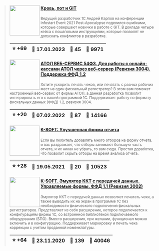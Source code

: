 ﻿<div id="infostart_posts">


> <img src="https://infostart.ru/upload/iblock/b85/b850adc38f0223dec437ee965d76b996.jpg?12cec072-eb19-43e7-9a98-ab5a701c18cd" width="96" align="left"> 
> <h4 style="color: white;"><a href="https://infostart.ru/1c/articles/1791661/">Кровь, пот и GIT</a></h4>
> <small>Ведущий разработчик 1С Андрей Карпов на конференции Infostart Event 2021 Post-Apocalypse поделился ошибками, которые совершают новички в работе с GIT. В докладе четыре кейса с пошаговыми инструкциями, которые позволят не допускать конфликтов в разработке.</small>  
> <br clear="left">
>
> | :star: +69 |  :calendar: 17.01.2023 |  :speech_balloon: 45 |  :eyes: 9971 |
>  |-|-|-|-|  
> <img src="https://infostart.ru/upload/iblock/117/117ae5def59a9cc4b326f00c9ee8f32e.png?982e38dd-00ed-4b3c-bf71-a0384db09330" width="96" align="left"> 
> <h4 style="color: white;"><a href="https://infostart.ru/1c/tools/1599938/">АТОЛ ВЕБ-СЕРВИС 54ФЗ. Для работы с онлайн-кассами АТОЛ через веб-сервер (Ревизия 3004). Поддержка ФФД 1.2</a></h4>
> <small>Хотите ускорить печать чеков, или печатать с разных рабочих мест на один фискальный регистратор? В этом вам поможет настроенный веб-сервис от фирмы АТОЛ, а данная разработка позволит интегрировать его с вашей программой 1С. Поддерживает работу по формату фискальных данных (ФФД) 1.2, ревизия 3004.</small>  
> <br clear="left">
>
> | :star: +20 |  :calendar: 07.02.2022 |  :speech_balloon: 87 |  :eyes: 14166 |
>  |-|-|-|-|  
> <img src="https://infostart.ru/upload/iblock/895/8950604280118c383a1e0c5aaae4997d.png?45150eff-332a-40b5-a23b-660c35aaea7c" width="96" align="left"> 
> <h4 style="color: white;"><a href="https://infostart.ru/1c/reports/1443392/">K-SOFT: Улучшенная форма отчета</a></h4>
> <small>Если вы любитель добавлять много отборов на форму отчета, и вас раздражает, что отборы занимают большую часть отчета, и их никак не убрать, то вам сюда. Простая доработка, что позволит скрыть отборы на время анализа отчета.</small>  
> <br clear="left">
>
> | :star: +28 |  :calendar: 19.05.2021 |  :speech_balloon: 20 |  :eyes: 10523 |
>  |-|-|-|-|  
> <img src="https://infostart.ru/upload/iblock/559/559d4aa039272b01571b0364ec0dbe46.png?683d3d48-d18b-4b11-9ab1-b285b9289f6d" width="96" align="left"> 
> <h4 style="color: white;"><a href="https://infostart.ru/1c/tools/1330826/">K-SOFT. Эмулятор ККТ с передачей данных. Управляемые формы. ФФД 1.1 (Ревизия 3002)</a></h4>
> <small>Эмулятор ККТ с передачей данных позволяет печатать чеки, а также выводить их на экран в программе 1С без необходимости физического подключения фискальных регистраторов. Представляет из себя расширение, которое подключается к конфигурациям фирмы 1С, со встроенной библиотекой подключаемого оборудования (БПО). Вместо расширения, при желании, функционал можно включить и в конфигурацию. Поддерживает маркировку и печать чека коррекции с учетом проданной номенклатуры.</small>  
> <br clear="left">
>
> | :star: +64 |  :calendar: 23.11.2020 |  :speech_balloon: 139 |  :eyes: 40046 |
>  |-|-|-|-|  
</div>
